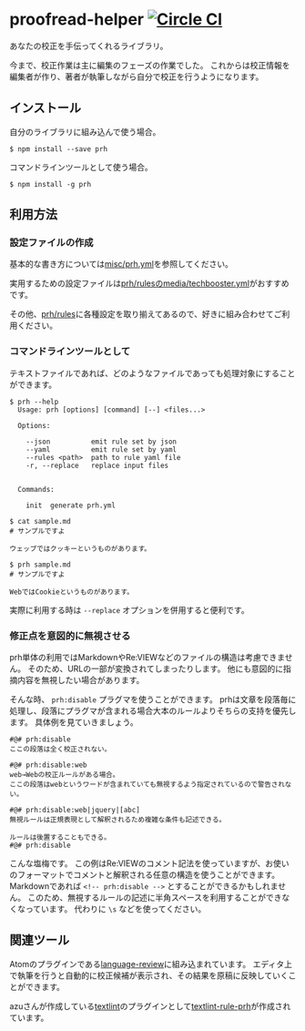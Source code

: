 # proofread-helper [![Circle CI](https://circleci.com/gh/prh/prh.svg?style=svg)](https://circleci.com/gh/prh/prh)

あなたの校正を手伝ってくれるライブラリ。

今まで、校正作業は主に編集のフェーズの作業でした。
これからは校正情報を編集者が作り、著者が執筆しながら自分で校正を行うようになります。

## インストール

自分のライブラリに組み込んで使う場合。

```
$ npm install --save prh
```

コマンドラインツールとして使う場合。

```
$ npm install -g prh
```

## 利用方法

### 設定ファイルの作成

基本的な書き方については[misc/prh.yml](https://github.com/prh/prh/blob/master/misc/prh.yml)を参照してください。

実用するための設定ファイルは[prh/rulesのmedia/techbooster.yml](https://github.com/prh/rules/blob/master/media/techbooster.yml)がおすすめです。

その他、[prh/rules](https://github.com/prh/rules)に各種設定を取り揃えてあるので、好きに組み合わせてご利用ください。

### コマンドラインツールとして

テキストファイルであれば、どのようなファイルであっても処理対象にすることができます。

```
$ prh --help
  Usage: prh [options] [command] [--] <files...>

  Options:

    --json          emit rule set by json
    --yaml          emit rule set by yaml
    --rules <path>  path to rule yaml file
    -r, --replace   replace input files


  Commands:

    init  generate prh.yml

$ cat sample.md
# サンプルですよ

ウェッブではクッキーというものがあります。

$ prh sample.md
# サンプルですよ

WebではCookieというものがあります。
```

実際に利用する時は `--replace` オプションを併用すると便利です。

### 修正点を意図的に無視させる

prh単体の利用ではMarkdownやRe:VIEWなどのファイルの構造は考慮できません。
そのため、URLの一部が変換されてしまったりします。
他にも意図的に指摘内容を無視したい場合があります。

そんな時、 `prh:disable` プラグマを使うことができます。
prhは文章を段落毎に処理し、段落にプラグマが含まれる場合大本のルールよりそちらの支持を優先します。
具体例を見ていきましょう。

```
#@# prh:disable
ここの段落は全く校正されない。

#@# prh:disable:web
web→Webの校正ルールがある場合。
ここの段落はwebというワードが含まれていても無視するよう指定されているので警告されない。

#@# prh:disable:web|jquery|[abc]
無視ルールは正規表現として解釈されるため複雑な条件も記述できる。

ルールは後置することもできる。
#@# prh:disable
```

こんな塩梅です。
この例はRe:VIEWのコメント記法を使っていますが、お使いのフォーマットでコメントと解釈される任意の構造を使うことができます。
Markdownであれば `<!-- prh:disable -->` とすることができるかもしれません。
このため、無視するルールの記述に半角スペースを利用することができなくなっています。
代わりに `\s` などを使ってください。

## 関連ツール

Atomのプラグインである[language-review](https://atom.io/packages/language-review)に組み込まれています。
エディタ上で執筆を行うと自動的に校正候補が表示され、その結果を原稿に反映していくことができます。

azuさんが作成している[textlint](https://www.npmjs.com/package/textlint)のプラグインとして[textlint-rule-prh](https://www.npmjs.com/package/textlint-rule-prh)が作成されています。
